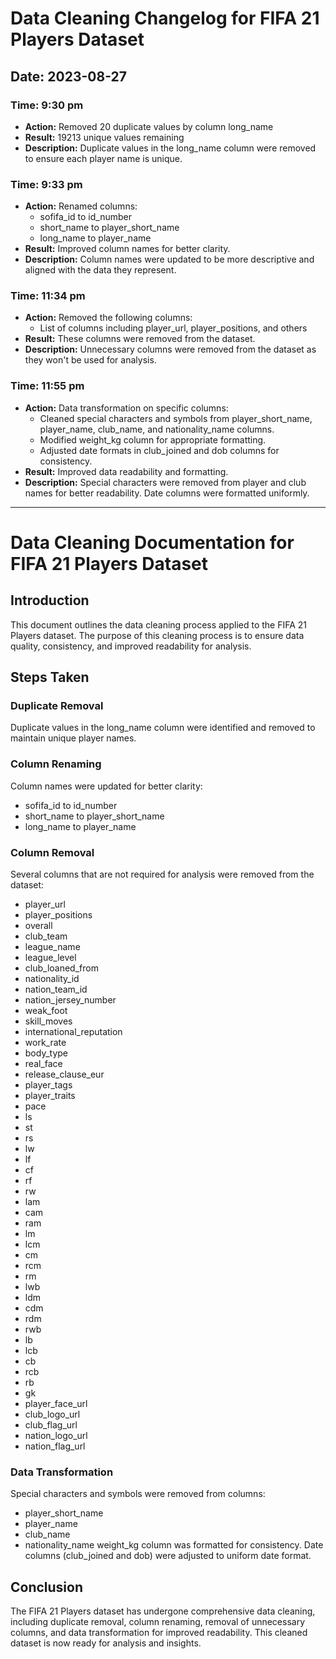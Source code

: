 # Data Cleaning Changelog for FIFA 21 Players Dataset

## Date: 2023-08-27

### Time: 9:30 pm

- **Action:** Removed 20 duplicate values by column long_name
- **Result:** 19213 unique values remaining
- **Description:** Duplicate values in the long_name column were removed to ensure each player name is unique.

### Time: 9:33 pm

- **Action:** Renamed columns:
  - sofifa_id to id_number
  - short_name to player_short_name
  - long_name to player_name
- **Result:** Improved column names for better clarity.
- **Description:** Column names were updated to be more descriptive and aligned with the data they represent.

### Time: 11:34 pm

- **Action:** Removed the following columns:
  - List of columns including player_url, player_positions, and others
- **Result:** These columns were removed from the dataset.
- **Description:** Unnecessary columns were removed from the dataset as they won't be used for analysis.

### Time: 11:55 pm

- **Action:** Data transformation on specific columns:
  - Cleaned special characters and symbols from player_short_name, player_name, club_name, and nationality_name columns.
  - Modified weight_kg column for appropriate formatting.
  - Adjusted date formats in club_joined and dob columns for consistency.
- **Result:** Improved data readability and formatting.
- **Description:** Special characters were removed from player and club names for better readability. Date columns were formatted uniformly.

---

# Data Cleaning Documentation for FIFA 21 Players Dataset

## Introduction

This document outlines the data cleaning process applied to the FIFA 21 Players dataset. The purpose of this cleaning process is to ensure data quality, consistency, and improved readability for analysis.

## Steps Taken

### Duplicate Removal

Duplicate values in the long_name column were identified and removed to maintain unique player names.

### Column Renaming

Column names were updated for better clarity:
- sofifa_id to id_number
- short_name to player_short_name
- long_name to player_name

### Column Removal

Several columns that are not required for analysis were removed from the dataset:
- player_url
- player_positions
- overall
- club_team
- league_name
- league_level
- club_loaned_from
- nationality_id
- nation_team_id
- nation_jersey_number
- weak_foot
- skill_moves
- international_reputation
- work_rate
- body_type
- real_face
- release_clause_eur
- player_tags
- player_traits
- pace
- ls
- st
- rs
- lw
- lf
- cf
- rf
- rw
- lam
- cam
- ram
- lm
- lcm
- cm
- rcm
- rm
- lwb
- ldm
- cdm
- rdm
- rwb
- lb
- lcb
- cb
- rcb
- rb
- gk
- player_face_url
- club_logo_url
- club_flag_url
- nation_logo_url
- nation_flag_url

### Data Transformation

Special characters and symbols were removed from columns:
- player_short_name
- player_name
- club_name
- nationality_name
weight_kg column was formatted for consistency.
Date columns (club_joined and dob) were adjusted to uniform date format.

## Conclusion

The FIFA 21 Players dataset has undergone comprehensive data cleaning, including duplicate removal, column renaming, removal of unnecessary columns, and data transformation for improved readability. This cleaned dataset is now ready for analysis and insights.
